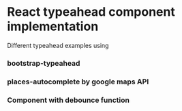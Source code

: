 # React typeahead component implementation

Different typeahead examples using
### bootstrap-typeahead
### places-autocomplete by google maps API
### Component with debounce function

